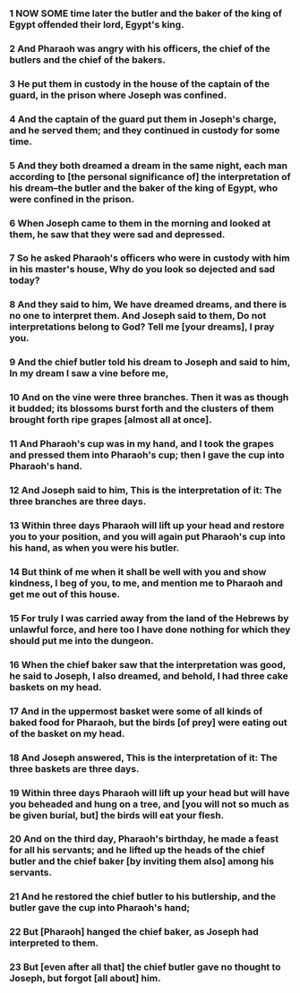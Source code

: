 ### 1 NOW SOME time later the butler and the baker of the king of Egypt offended their lord, Egypt's king.

### 2 And Pharaoh was angry with his officers, the chief of the butlers and the chief of the bakers.

### 3 He put them in custody in the house of the captain of the guard, in the prison where Joseph was confined.

### 4 And the captain of the guard put them in Joseph's charge, and he served them; and they continued in custody for some time.

### 5 And they both dreamed a dream in the same night, each man according to [the personal significance of] the interpretation of his dream–the butler and the baker of the king of Egypt, who were confined in the prison.

### 6 When Joseph came to them in the morning and looked at them, he saw that they were sad and depressed.

### 7 So he asked Pharaoh's officers who were in custody with him in his master's house, Why do you look so dejected and sad today?

### 8 And they said to him, We have dreamed dreams, and there is no one to interpret them. And Joseph said to them, Do not interpretations belong to God? Tell me [your dreams], I pray you.

### 9 And the chief butler told his dream to Joseph and said to him, In my dream I saw a vine before me,

### 10 And on the vine were three branches. Then it was as though it budded; its blossoms burst forth and the clusters of them brought forth ripe grapes [almost all at once].

### 11 And Pharaoh's cup was in my hand, and I took the grapes and pressed them into Pharaoh's cup; then I gave the cup into Pharaoh's hand.

### 12 And Joseph said to him, This is the interpretation of it: The three branches are three days.

### 13 Within three days Pharaoh will lift up your head and restore you to your position, and you will again put Pharaoh's cup into his hand, as when you were his butler.

### 14 But think of me when it shall be well with you and show kindness, I beg of you, to me, and mention me to Pharaoh and get me out of this house.

### 15 For truly I was carried away from the land of the Hebrews by unlawful force, and here too I have done nothing for which they should put me into the dungeon.

### 16 When the chief baker saw that the interpretation was good, he said to Joseph, I also dreamed, and behold, I had three cake baskets on my head.

### 17 And in the uppermost basket were some of all kinds of baked food for Pharaoh, but the birds [of prey] were eating out of the basket on my head.

### 18 And Joseph answered, This is the interpretation of it: The three baskets are three days.

### 19 Within three days Pharaoh will lift up your head but will have you beheaded and hung on a tree, and [you will not so much as be given burial, but] the birds will eat your flesh.

### 20 And on the third day, Pharaoh's birthday, he made a feast for all his servants; and he lifted up the heads of the chief butler and the chief baker [by inviting them also] among his servants.

### 21 And he restored the chief butler to his butlership, and the butler gave the cup into Pharaoh's hand;

### 22 But [Pharaoh] hanged the chief baker, as Joseph had interpreted to them.

### 23 But [even after all that] the chief butler gave no thought to Joseph, but forgot [all about] him.